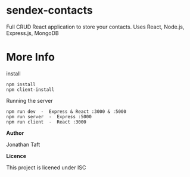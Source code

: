 # sendex-contacts
Full CRUD React application to store your contacts. Uses React, Node.js, Express.js, MongoDB


# More Info
install

```
npm install
npm client-install
```

Running the server
```
npm run dev  -  Express & React :3000 & :5000
npm run server  -  Express :5000
npm run client  -  React :3000
```

**Author**

Jonathan Taft
 

**Licence**

This project is licened under ISC
